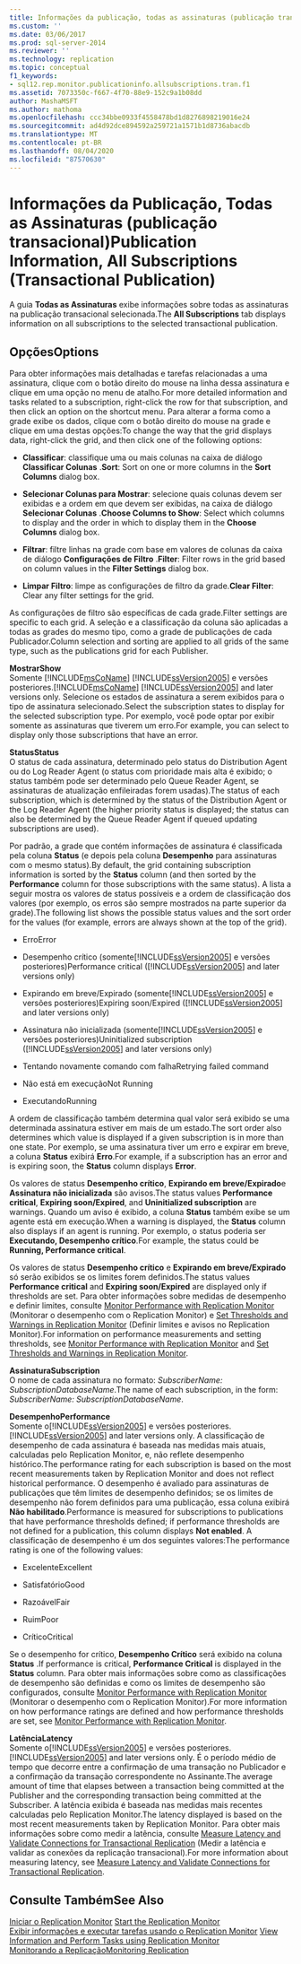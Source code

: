 ```yaml
---
title: Informações da publicação, todas as assinaturas (publicação transacional) | Microsoft Docs
ms.custom: ''
ms.date: 03/06/2017
ms.prod: sql-server-2014
ms.reviewer: ''
ms.technology: replication
ms.topic: conceptual
f1_keywords:
- sql12.rep.monitor.publicationinfo.allsubscriptions.tran.f1
ms.assetid: 7073350c-f667-4f70-88e9-152c9a1b08dd
author: MashaMSFT
ms.author: mathoma
ms.openlocfilehash: ccc34bbe0933f4558478bd1d8276898219016e24
ms.sourcegitcommit: ad4d92dce894592a259721a1571b1d8736abacdb
ms.translationtype: MT
ms.contentlocale: pt-BR
ms.lasthandoff: 08/04/2020
ms.locfileid: "87570630"
---
```

# <a name="publication-information-all-subscriptions-transactional-publication"></a><span data-ttu-id="448aa-102">Informações da Publicação, Todas as Assinaturas (publicação transacional)</span><span class="sxs-lookup"><span data-stu-id="448aa-102">Publication Information, All Subscriptions (Transactional Publication)</span></span>
  <span data-ttu-id="448aa-103">A guia **Todas as Assinaturas** exibe informações sobre todas as assinaturas na publicação transacional selecionada.</span><span class="sxs-lookup"><span data-stu-id="448aa-103">The **All Subscriptions** tab displays information on all subscriptions to the selected transactional publication.</span></span>  
  
## <a name="options"></a><span data-ttu-id="448aa-104">Opções</span><span class="sxs-lookup"><span data-stu-id="448aa-104">Options</span></span>  
 <span data-ttu-id="448aa-105">Para obter informações mais detalhadas e tarefas relacionadas a uma assinatura, clique com o botão direito do mouse na linha dessa assinatura e clique em uma opção no menu de atalho.</span><span class="sxs-lookup"><span data-stu-id="448aa-105">For more detailed information and tasks related to a subscription, right-click the row for that subscription, and then click an option on the shortcut menu.</span></span> <span data-ttu-id="448aa-106">Para alterar a forma como a grade exibe os dados, clique com o botão direito do mouse na grade e clique em uma destas opções:</span><span class="sxs-lookup"><span data-stu-id="448aa-106">To change the way that the grid displays data, right-click the grid, and then click one of the following options:</span></span>  
  
-   <span data-ttu-id="448aa-107">**Classificar**: classifique uma ou mais colunas na caixa de diálogo **Classificar Colunas** .</span><span class="sxs-lookup"><span data-stu-id="448aa-107">**Sort**: Sort on one or more columns in the **Sort Columns** dialog box.</span></span>  
  
-   <span data-ttu-id="448aa-108">**Selecionar Colunas para Mostrar**: selecione quais colunas devem ser exibidas e a ordem em que devem ser exibidas, na caixa de diálogo **Selecionar Colunas** .</span><span class="sxs-lookup"><span data-stu-id="448aa-108">**Choose Columns to Show**: Select which columns to display and the order in which to display them in the **Choose Columns** dialog box.</span></span>  
  
-   <span data-ttu-id="448aa-109">**Filtrar**: filtre linhas na grade com base em valores de colunas da caixa de diálogo **Configurações de Filtro** .</span><span class="sxs-lookup"><span data-stu-id="448aa-109">**Filter**: Filter rows in the grid based on column values in the **Filter Settings** dialog box.</span></span>  
  
-   <span data-ttu-id="448aa-110">**Limpar Filtro**: limpe as configurações de filtro da grade.</span><span class="sxs-lookup"><span data-stu-id="448aa-110">**Clear Filter**: Clear any filter settings for the grid.</span></span>  
  
 <span data-ttu-id="448aa-111">As configurações de filtro são específicas de cada grade.</span><span class="sxs-lookup"><span data-stu-id="448aa-111">Filter settings are specific to each grid.</span></span> <span data-ttu-id="448aa-112">A seleção e a classificação da coluna são aplicadas a todas as grades do mesmo tipo, como a grade de publicações de cada Publicador.</span><span class="sxs-lookup"><span data-stu-id="448aa-112">Column selection and sorting are applied to all grids of the same type, such as the publications grid for each Publisher.</span></span>  
  
 <span data-ttu-id="448aa-113">**Mostrar**</span><span class="sxs-lookup"><span data-stu-id="448aa-113">**Show**</span></span>  
 <span data-ttu-id="448aa-114">Somente [!INCLUDE[msCoName](../../includes/msconame-md.md)] [!INCLUDE[ssVersion2005](../../includes/ssversion2005-md.md)] e versões posteriores.</span><span class="sxs-lookup"><span data-stu-id="448aa-114">[!INCLUDE[msCoName](../../includes/msconame-md.md)] [!INCLUDE[ssVersion2005](../../includes/ssversion2005-md.md)] and later versions only.</span></span> <span data-ttu-id="448aa-115">Selecione os estados de assinatura a serem exibidos para o tipo de assinatura selecionado.</span><span class="sxs-lookup"><span data-stu-id="448aa-115">Select the subscription states to display for the selected subscription type.</span></span> <span data-ttu-id="448aa-116">Por exemplo, você pode optar por exibir somente as assinaturas que tiverem um erro.</span><span class="sxs-lookup"><span data-stu-id="448aa-116">For example, you can select to display only those subscriptions that have an error.</span></span>  
  
 <span data-ttu-id="448aa-117">**Status**</span><span class="sxs-lookup"><span data-stu-id="448aa-117">**Status**</span></span>  
 <span data-ttu-id="448aa-118">O status de cada assinatura, determinado pelo status do Distribution Agent ou do Log Reader Agent (o status com prioridade mais alta é exibido; o status também pode ser determinado pelo Queue Reader Agent, se assinaturas de atualização enfileiradas forem usadas).</span><span class="sxs-lookup"><span data-stu-id="448aa-118">The status of each subscription, which is determined by the status of the Distribution Agent or the Log Reader Agent (the higher priority status is displayed; the status can also be determined by the Queue Reader Agent if queued updating subscriptions are used).</span></span>  
  
 <span data-ttu-id="448aa-119">Por padrão, a grade que contém informações de assinatura é classificada pela coluna **Status** (e depois pela coluna **Desempenho** para assinaturas com o mesmo status).</span><span class="sxs-lookup"><span data-stu-id="448aa-119">By default, the grid containing subscription information is sorted by the **Status** column (and then sorted by the **Performance** column for those subscriptions with the same status).</span></span> <span data-ttu-id="448aa-120">A lista a seguir mostra os valores de status possíveis e a ordem de classificação dos valores (por exemplo, os erros são sempre mostrados na parte superior da grade).</span><span class="sxs-lookup"><span data-stu-id="448aa-120">The following list shows the possible status values and the sort order for the values (for example, errors are always shown at the top of the grid).</span></span>  
  
-   <span data-ttu-id="448aa-121">Erro</span><span class="sxs-lookup"><span data-stu-id="448aa-121">Error</span></span>  
  
-   <span data-ttu-id="448aa-122">Desempenho crítico (somente[!INCLUDE[ssVersion2005](../../includes/ssversion2005-md.md)] e versões posteriores)</span><span class="sxs-lookup"><span data-stu-id="448aa-122">Performance critical ([!INCLUDE[ssVersion2005](../../includes/ssversion2005-md.md)] and later versions only)</span></span>  
  
-   <span data-ttu-id="448aa-123">Expirando em breve/Expirado (somente[!INCLUDE[ssVersion2005](../../includes/ssversion2005-md.md)] e versões posteriores)</span><span class="sxs-lookup"><span data-stu-id="448aa-123">Expiring soon/Expired ([!INCLUDE[ssVersion2005](../../includes/ssversion2005-md.md)] and later versions only)</span></span>  
  
-   <span data-ttu-id="448aa-124">Assinatura não inicializada (somente[!INCLUDE[ssVersion2005](../../includes/ssversion2005-md.md)] e versões posteriores)</span><span class="sxs-lookup"><span data-stu-id="448aa-124">Uninitialized subscription ([!INCLUDE[ssVersion2005](../../includes/ssversion2005-md.md)] and later versions only)</span></span>  
  
-   <span data-ttu-id="448aa-125">Tentando novamente comando com falha</span><span class="sxs-lookup"><span data-stu-id="448aa-125">Retrying failed command</span></span>  
  
-   <span data-ttu-id="448aa-126">Não está em execução</span><span class="sxs-lookup"><span data-stu-id="448aa-126">Not Running</span></span>  
  
-   <span data-ttu-id="448aa-127">Executando</span><span class="sxs-lookup"><span data-stu-id="448aa-127">Running</span></span>  
  
 <span data-ttu-id="448aa-128">A ordem de classificação também determina qual valor será exibido se uma determinada assinatura estiver em mais de um estado.</span><span class="sxs-lookup"><span data-stu-id="448aa-128">The sort order also determines which value is displayed if a given subscription is in more than one state.</span></span> <span data-ttu-id="448aa-129">Por exemplo, se uma assinatura tiver um erro e expirar em breve, a coluna **Status** exibirá **Erro**.</span><span class="sxs-lookup"><span data-stu-id="448aa-129">For example, if a subscription has an error and is expiring soon, the **Status** column displays **Error**.</span></span>  
  
 <span data-ttu-id="448aa-130">Os valores de status **Desempenho crítico**, **Expirando em breve/Expirado**e **Assinatura não inicializada** são avisos.</span><span class="sxs-lookup"><span data-stu-id="448aa-130">The status values **Performance critical**, **Expiring soon/Expired**, and **Uninitialized subscription** are warnings.</span></span> <span data-ttu-id="448aa-131">Quando um aviso é exibido, a coluna **Status** também exibe se um agente está em execução.</span><span class="sxs-lookup"><span data-stu-id="448aa-131">When a warning is displayed, the **Status** column also displays if an agent is running.</span></span> <span data-ttu-id="448aa-132">Por exemplo, o status poderia ser **Executando, Desempenho crítico**.</span><span class="sxs-lookup"><span data-stu-id="448aa-132">For example, the status could be **Running, Performance critical**.</span></span>  
  
 <span data-ttu-id="448aa-133">Os valores de status **Desempenho crítico** e **Expirando em breve/Expirado** só serão exibidos se os limites forem definidos.</span><span class="sxs-lookup"><span data-stu-id="448aa-133">The status values **Performance critical** and **Expiring soon/Expired** are displayed only if thresholds are set.</span></span> <span data-ttu-id="448aa-134">Para obter informações sobre medidas de desempenho e definir limites, consulte [Monitor Performance with Replication Monitor](monitor/monitor-performance-with-replication-monitor.md) (Monitorar o desempenho com o Replication Monitor) e [Set Thresholds and Warnings in Replication Monitor](monitor/set-thresholds-and-warnings-in-replication-monitor.md) (Definir limites e avisos no Replication Monitor).</span><span class="sxs-lookup"><span data-stu-id="448aa-134">For information on performance measurements and setting thresholds, see [Monitor Performance with Replication Monitor](monitor/monitor-performance-with-replication-monitor.md) and [Set Thresholds and Warnings in Replication Monitor](monitor/set-thresholds-and-warnings-in-replication-monitor.md).</span></span>  
  
 <span data-ttu-id="448aa-135">**Assinatura**</span><span class="sxs-lookup"><span data-stu-id="448aa-135">**Subscription**</span></span>  
 <span data-ttu-id="448aa-136">O nome de cada assinatura no formato: *SubscriberName: SubscriptionDatabaseName*.</span><span class="sxs-lookup"><span data-stu-id="448aa-136">The name of each subscription, in the form: *SubscriberName: SubscriptionDatabaseName*.</span></span>  
  
 <span data-ttu-id="448aa-137">**Desempenho**</span><span class="sxs-lookup"><span data-stu-id="448aa-137">**Performance**</span></span>  
 <span data-ttu-id="448aa-138">Somente o[!INCLUDE[ssVersion2005](../../includes/ssversion2005-md.md)] e versões posteriores.</span><span class="sxs-lookup"><span data-stu-id="448aa-138">[!INCLUDE[ssVersion2005](../../includes/ssversion2005-md.md)] and later versions only.</span></span> <span data-ttu-id="448aa-139">A classificação de desempenho de cada assinatura é baseada nas medidas mais atuais, calculadas pelo Replication Monitor, e, não reflete desempenho histórico.</span><span class="sxs-lookup"><span data-stu-id="448aa-139">The performance rating for each subscription is based on the most recent measurements taken by Replication Monitor and does not reflect historical performance.</span></span> <span data-ttu-id="448aa-140">O desempenho é avaliado para assinaturas de publicações que têm limites de desempenho definidos; se os limites de desempenho não forem definidos para uma publicação, essa coluna exibirá **Não habilitado**.</span><span class="sxs-lookup"><span data-stu-id="448aa-140">Performance is measured for subscriptions to publications that have performance thresholds defined; if performance thresholds are not defined for a publication, this column displays **Not enabled**.</span></span> <span data-ttu-id="448aa-141">A classificação de desempenho é um dos seguintes valores:</span><span class="sxs-lookup"><span data-stu-id="448aa-141">The performance rating is one of the following values:</span></span>  
  
-   <span data-ttu-id="448aa-142">Excelente</span><span class="sxs-lookup"><span data-stu-id="448aa-142">Excellent</span></span>  
  
-   <span data-ttu-id="448aa-143">Satisfatório</span><span class="sxs-lookup"><span data-stu-id="448aa-143">Good</span></span>  
  
-   <span data-ttu-id="448aa-144">Razoável</span><span class="sxs-lookup"><span data-stu-id="448aa-144">Fair</span></span>  
  
-   <span data-ttu-id="448aa-145">Ruim</span><span class="sxs-lookup"><span data-stu-id="448aa-145">Poor</span></span>  
  
-   <span data-ttu-id="448aa-146">Crítico</span><span class="sxs-lookup"><span data-stu-id="448aa-146">Critical</span></span>  
  
 <span data-ttu-id="448aa-147">Se o desempenho for crítico, **Desempenho Crítico** será exibido na coluna **Status** .</span><span class="sxs-lookup"><span data-stu-id="448aa-147">If performance is critical, **Performance Critical** is displayed in the **Status** column.</span></span> <span data-ttu-id="448aa-148">Para obter mais informações sobre como as classificações de desempenho são definidas e como os limites de desempenho são configurados, consulte [Monitor Performance with Replication Monitor](monitor/monitor-performance-with-replication-monitor.md) (Monitorar o desempenho com o Replication Monitor).</span><span class="sxs-lookup"><span data-stu-id="448aa-148">For more information on how performance ratings are defined and how performance thresholds are set, see [Monitor Performance with Replication Monitor](monitor/monitor-performance-with-replication-monitor.md).</span></span>  
  
 <span data-ttu-id="448aa-149">**Latência**</span><span class="sxs-lookup"><span data-stu-id="448aa-149">**Latency**</span></span>  
 <span data-ttu-id="448aa-150">Somente o[!INCLUDE[ssVersion2005](../../includes/ssversion2005-md.md)] e versões posteriores.</span><span class="sxs-lookup"><span data-stu-id="448aa-150">[!INCLUDE[ssVersion2005](../../includes/ssversion2005-md.md)] and later versions only.</span></span> <span data-ttu-id="448aa-151">É o período médio de tempo que decorre entre a confirmação de uma transação no Publicador e a confirmação da transação correspondente no Assinante.</span><span class="sxs-lookup"><span data-stu-id="448aa-151">The average amount of time that elapses between a transaction being committed at the Publisher and the corresponding transaction being committed at the Subscriber.</span></span> <span data-ttu-id="448aa-152">A latência exibida é baseada nas medidas mais recentes calculadas pelo Replication Monitor.</span><span class="sxs-lookup"><span data-stu-id="448aa-152">The latency displayed is based on the most recent measurements taken by Replication Monitor.</span></span> <span data-ttu-id="448aa-153">Para obter mais informações sobre como medir a latência, consulte [Measure Latency and Validate Connections for Transactional Replication](monitor/measure-latency-and-validate-connections-for-transactional-replication.md) (Medir a latência e validar as conexões da replicação transacional).</span><span class="sxs-lookup"><span data-stu-id="448aa-153">For more information about measuring latency, see [Measure Latency and Validate Connections for Transactional Replication](monitor/measure-latency-and-validate-connections-for-transactional-replication.md).</span></span>  
  
## <a name="see-also"></a><span data-ttu-id="448aa-154">Consulte Também</span><span class="sxs-lookup"><span data-stu-id="448aa-154">See Also</span></span>  
 <span data-ttu-id="448aa-155">[Iniciar o Replication Monitor](monitor/start-the-replication-monitor.md) </span><span class="sxs-lookup"><span data-stu-id="448aa-155">[Start the Replication Monitor](monitor/start-the-replication-monitor.md) </span></span>  
 <span data-ttu-id="448aa-156">[Exibir informações e executar tarefas usando o Replication Monitor](monitor/view-information-and-perform-tasks-replication-monitor.md) </span><span class="sxs-lookup"><span data-stu-id="448aa-156">[View Information and Perform Tasks using Replication Monitor](monitor/view-information-and-perform-tasks-replication-monitor.md) </span></span>  
 [<span data-ttu-id="448aa-157">Monitorando a Replicação</span><span class="sxs-lookup"><span data-stu-id="448aa-157">Monitoring Replication</span></span>](monitoring-replication.md)  
  
  
